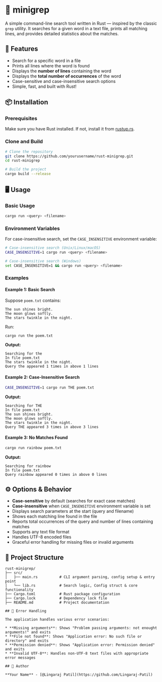 # 📜 minigrep

A simple command-line search tool written in Rust — inspired by the classic `grep` utility. It searches for a given word in a text file, prints all matching lines, and provides detailed statistics about the matches.

## 🚀 Features

* Search for a specific word in a file
* Prints all lines where the word is found
* Displays the **number of lines** containing the word
* Displays the **total number of occurrences** of the word
* Case-sensitive and case-insensitive search options
* Simple, fast, and built with Rust!

## 📦 Installation

### Prerequisites

Make sure you have Rust installed. If not, install it from [rustup.rs](https://rustup.rs/).

### Clone and Build

```bash
# Clone the repository
git clone https://github.com/yourusername/rust-minigrep.git
cd rust-minigrep

# Build the project
cargo build --release
```

## 🖥️ Usage

### Basic Usage

```bash
cargo run <query> <filename>
```

### Environment Variables

For case-insensitive search, set the `CASE_INSENSITIVE` environment variable:

```bash
# Case-insensitive search (Unix/Linux/macOS)
CASE_INSENSITIVE=1 cargo run <query> <filename>

# Case-insensitive search (Windows)
set CASE_INSENSITIVE=1 && cargo run <query> <filename>
```

### Examples

#### Example 1: Basic Search

Suppose `poem.txt` contains:
```
The sun shines bright.
The moon glows softly.
The stars twinkle in the night.
```

Run:
```bash
cargo run the poem.txt
```

**Output:**
```
Searching for the
In file poem.txt
The stars twinkle in the night.
Query the appeared 1 times in above 1 lines
```

#### Example 2: Case-Insensitive Search

```bash
CASE_INSENSITIVE=1 cargo run THE poem.txt
```

**Output:**
```
Searching for THE
In file poem.txt
The sun shines bright.
The moon glows softly.
The stars twinkle in the night.
Query THE appeared 3 times in above 3 lines
```

#### Example 3: No Matches Found

```bash
cargo run rainbow poem.txt
```

**Output:**
```
Searching for rainbow
In file poem.txt
Query rainbow appeared 0 times in above 0 lines
```

## ⚙️ Options & Behavior

* **Case-sensitive** by default (searches for exact case matches)
* **Case-insensitive** when `CASE_INSENSITIVE` environment variable is set
* Displays search parameters at the start (query and filename)
* Shows each matching line found in the file
* Reports total occurrences of the query and number of lines containing matches
* Supports any text file format
* Handles UTF-8 encoded files
* Graceful error handling for missing files or invalid arguments

## 📂 Project Structure

```
rust-minigrep/
├── src/
│   ├── main.rs          # CLI argument parsing, config setup & entry point
│   └── lib.rs           # Search logic, Config struct & core functionality
├── Cargo.toml           # Rust package configuration
├── Cargo.lock           # Dependency lock file
├── README.md            # Project documentation

## 📝 Error Handling

The application handles various error scenarios:

* **Missing arguments**: Shows "Problem passing arguments: not enought arguments!" and exits
* **File not found**: Shows "Application error: No such file or directory" and exits
* **Permission denied**: Shows "Application error: Permission denied" and exits
* **Invalid UTF-8**: Handles non-UTF-8 text files with appropriate error messages

## 👤 Author

**Your Name** - [@Lingaraj Patil](https://github.com/Lingaraj-Patil)
